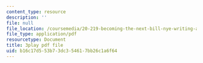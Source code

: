 ```yaml
---
content_type: resource
description: ''
file: null
file_location: /coursemedia/20-219-becoming-the-next-bill-nye-writing-and-hosting-the-educational-show-january-iap-2015/b16c17d553b73dc354617bb26c1a6f64_W7LI4nNxk64.pdf
file_type: application/pdf
resourcetype: Document
title: 3play pdf file
uid: b16c17d5-53b7-3dc3-5461-7bb26c1a6f64
---
```

